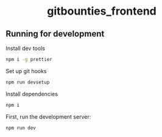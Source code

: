<div align="center">

# gitbounties_frontend

</div>

## Running for development

Install dev tools
```sh
npm i -g prettier
```

Set up git hooks
```sh
npm run devsetup
```

Install dependencies
```sh
npm i
```

First, run the development server:
```sh
npm run dev
```

